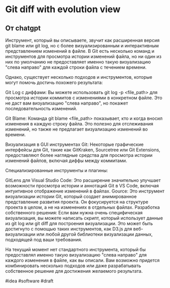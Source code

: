 # Git diff with evolution view

## От chatgpt

Инструмент, который вы описываете, звучит как расширенная версия git blame или git log, но с более визуализированным и интерактивным представлением изменений в файле. В Git есть несколько команд и инструментов для просмотра истории изменений файла, но ни один из них по умолчанию не предоставляет именно такую визуализацию "слева направо" для каждой строки файла с течением времени.

Однако, существует несколько подходов и инструментов, которые могут помочь достичь похожего результата:

Git Log с диффами: Вы можете использовать git log -p <file_path> для просмотра истории коммитов с изменениями в конкретном файле. Это не даст вам визуализацию "слева направо", но покажет последовательность изменений.

Git Blame: Команда git blame <file_path> показывает, кто и когда вносил изменения в каждую строку файла. Это полезно для отслеживания изменений, но также не предлагает визуализацию изменений во времени.

Визуализация в GUI инструментах Git: Некоторые графические интерфейсы для Git, такие как GitKraken, Sourcetree или Git Extensions, предоставляют более наглядные средства для просмотра истории изменений файлов, включая диффы между коммитами.

Специализированные инструменты и плагины:

GitLens для Visual Studio Code: Это расширение значительно улучшает возможности просмотра истории и аннотаций Git в VS Code, включая интуитивное отображение изменений в файлах.
Gource: Это инструмент визуализации истории Git, который создает анимированное представление развития проекта. Он фокусируется на структуре проекта в целом, а не на изменениях в отдельных файлах.
Разработка собственного решения: Если вам нужна очень специфическая визуализация, вы можете написать скрипт, который использует данные из git log или git diff для построения визуализации. Это может быть достигнуто с помощью таких инструментов, как D3.js для веб-визуализации или любой другой библиотеки визуализации данных, подходящей под ваши требования.

На текущий момент нет стандартного инструмента, который бы предоставлял именно такую визуализацию "слева направо" для каждого изменения в файле, как вы описали. Вам возможно придется комбинировать несколько подходов или даже разрабатывать собственное решение для достижения желаемого результата.


#idea #software
#draft